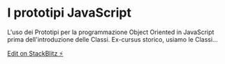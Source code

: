 # I prototipi JavaScript

L'uso dei Prototipi per la programmazione Object Oriented in JavaScript prima dell'introduzione delle Classi. Ex-cursus storico, usiamo le Classi...

[Edit on StackBlitz ⚡️](https://stackblitz.com/edit/js-z1vwm3)
